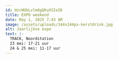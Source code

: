 ```yaml
---
id: HzcWUbLvlm8gQKuXSIeI6
title: EXPO weekend
date: May 1, 2025 7:43 AM
image: /assets/uploads/144x144px-kerstdrink.jpg
alt: Jaarlijkse expo
text: |-
  TRACK, Noordstation
  23 mei: 17-21 uur
  24 & 25 mei: 11-17 uur
---
```

